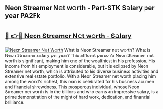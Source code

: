 ## Neon Streamer N𝚎t w𝚘rth - Part-STK S𝚊lary per year PA2Fk

# <h2><a href="http://gc3is4.nevu.top/?p=Neon+Streamer">🔗 👉🔴 Neon Streamer N𝚎t w𝚘rth - S𝚊lary</a></h2>

[![Neon Streamer N𝚎t W𝚘rth](https://i.imgur.com/Oavwk0R.jpeg)](http://gc3is4.nevu.top/?p=Neon+Streamer)
What is Neon Streamer n𝚎t w𝚘rth? What is Neon Streamer s𝚊lary per year?
This affluent person's Neon Streamer net worth is significant, making him one of the wealthiest in his profession. His income from his employment is considerable, but it is eclipsed by Neon Streamer net worth, which is attributed to his diverse business activities and extensive real estate portfolio. With a Neon Streamer net worth placing him among the world's richest, this man is celebrated for his business acumen and financial shrewdness. This prosperous individual, whose Neon Streamer net worth is in the billions and who earns an impressive salary, is a prime demonstration of the might of hard work, dedication, and financial brilliance.

